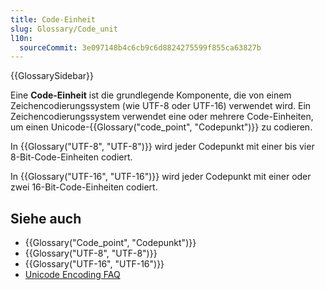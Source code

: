 ```yaml
---
title: Code-Einheit
slug: Glossary/Code_unit
l10n:
  sourceCommit: 3e097148b4c6cb9c6d8824275599f855ca63827b
---
```


{{GlossarySidebar}}

Eine **Code-Einheit** ist die grundlegende Komponente, die von einem Zeichencodierungssystem (wie UTF-8 oder UTF-16) verwendet wird. Ein Zeichencodierungssystem verwendet eine oder mehrere Code-Einheiten, um einen Unicode-{{Glossary("code_point", "Codepunkt")}} zu codieren.

In {{Glossary("UTF-8", "UTF-8")}} wird jeder Codepunkt mit einer bis vier 8-Bit-Code-Einheiten codiert.

In {{Glossary("UTF-16", "UTF-16")}} wird jeder Codepunkt mit einer oder zwei 16-Bit-Code-Einheiten codiert.

## Siehe auch

- {{Glossary("Code_point", "Codepunkt")}}
- {{Glossary("UTF-8", "UTF-8")}}
- {{Glossary("UTF-16", "UTF-16")}}
- [Unicode Encoding FAQ](https://www.unicode.org/faq/utf_bom.html)
